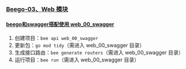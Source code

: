 
### [Beego-03、Web 模块](https://beegodoc.com/zh/developing/web/router/ctrl_style/)


#### [beego和swagger搭配使用 web_00_swagger](web_00_swagger)

1. 创建项目：`bee api web_00_swagger`
2. 更新包：`go mod tidy`（需进入 web_00_swagger 目录）
3. 生成接口路由：`bee generate routers`（需进入 web_00_swagger 目录）
4. 运行项目：`bee run`（需进入 web_00_swagger 目录）

#### []()